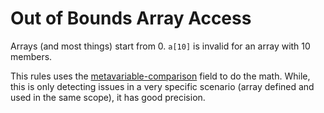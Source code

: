 # Out of Bounds Array Access
Arrays (and most things) start from 0. `a[10]` is invalid for an array with 10
members.

This rules uses the [metavariable-comparison][met-com] field to do the math.
While, this is only detecting issues in a very specific scenario (array defined
and used in the same scope), it has good precision.

[met-com]: https://semgrep.dev/docs/writing-rules/rule-syntax/#metavariable-comparison